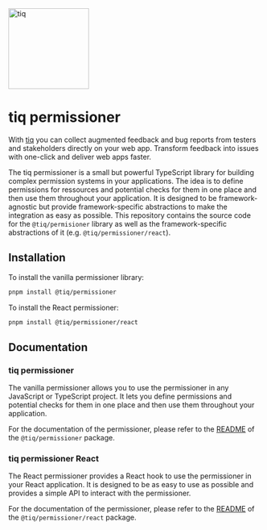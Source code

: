<img src="https://gettiq.com/static_mail/logo_with_text.png" alt="tiq" width="160" />

# tiq permissioner

With [tiq](https://www.gettiq.com/) you can collect augmented feedback and bug reports from testers and stakeholders directly on your web app. Transform feedback into issues with one-click and deliver web apps faster.

The tiq permissioner is a small but powerful TypeScript library for building complex permission systems in your applications. The idea is to define permissions for ressources and potential checks for them in one place and then use them throughout your application.
It is designed to be framework-agnostic but provide framework-specific abstractions to make the integration as easy as possible.
This repository contains the source code for the `@tiq/permisioner` library as well as the framework-specific abstractions of it (e.g. `@tiq/permissioner/react`).

## Installation

To install the vanilla permissioner library:

```bash
pnpm install @tiq/permissioner
```

To install the React permissioner:

```bash
pnpm install @tiq/permissioner/react
```

## Documentation

### tiq permissioner

The vanilla permissioner allows you to use the permissioner in any JavaScript or TypeScript project. It lets you define permissions and potential checks for them in one place and then use them throughout your application.

For the documentation of the permissioner, please refer to the [README](https://www.npmjs.com/package/@tiq/permissioner) of the `@tiq/permissioner` package.

### tiq permissioner React

The React permissioner provides a React hook to use the permissioner in your React application. It is designed to be as easy to use as possible and provides a simple API to interact with the permissioner.

For the documentation of the permissioner, please refer to the [README](https://www.npmjs.com/package/@tiq/permissioner/react) of the `@tiq/permissioner/react` package.
